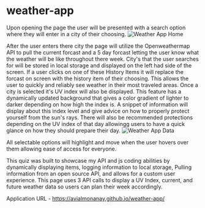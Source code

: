 # weather-app



Upon opening the page the user will be presented with a search option where they will enter in a city of their choosing. 
![Weather App Home](https://user-images.githubusercontent.com/108016215/188790588-c9f9e4f6-653d-4cb1-81f5-1d5d3f5bbbbe.PNG)


After the user enters there city the page will utilize the Openweathermap API to pull the current forcast and a 5 day forcast letting the user know what the weather will be like throughout there week.
City's that the user searches for will be stored in local storage and displayed on the left had side of the screen. If a user clicks on one of these History Items it will replace the forcast on screen with the history item of their choosing. This allows the user to quickly and reliably see weather in their most traveled areas.
Once a city is selected it's UV index will also be displayed. This feature has a dynamically updated background that  gives a color gradient of lighter to darker depending on how high the index is. A snippet of information will display about this index level and give advice on how to properly protect yourself from the sun's rays. There will also be recommended protections depending on the UV index of that day allowingg users to have a quick glance on how they should prepare their day.
![Weather App Data](https://user-images.githubusercontent.com/108016215/190062427-9cdfa958-ebc3-4da2-b254-5c2da2333814.PNG)



All selectable options will highlight and move when the user hovers over them allowing ease of access for everyone.




This quiz was built to showcase my API and js coding abilities by dynamically displaying items, logging information to local storage, Pulling information from an open source API, and allows for a custom user experience. This page uses 3 API calls to display a UV Index, current, and future weather data so users can plan their week accordingly.

Application URL - https://avialmonanay.github.io/weather-app/
